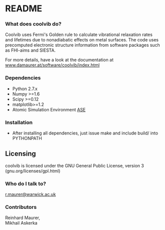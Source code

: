 # README #

### What does coolvib do? ###

Coolvib uses Fermi's Golden rule to calculate vibrational relaxation rates 
and lifetimes due to nonadiabatic effects on metal surfaces. The code uses 
precomputed electronic structure information from software packages such as 
FHI-aims and SIESTA.

For more details, have a look at the documentation at www.damaurer.at/software/coolvib/index.html

### Dependencies ###

* Python 2.7.x
* Numpy >=1.6
* Scipy >=0.12
* matplotlib>=1.2
* Atomic Simulation Environment [ ASE ](https://wiki.fysik.dtu.dk/ase/)

### Installation ###

* After installing all dependencies, just issue make 
and include build/ into PYTHONPATH

## Licensing ##

coolvib is licensed under the GNU General Public License, version 3 (gnu.org/licenses/gpl.html)

### Who do I talk to? ###

r.maurer@warwick.ac.uk

### Contributors ###
Reinhard Maurer,  
Mikhail Askerka
